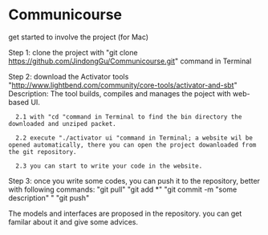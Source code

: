 # Communicourse

get started to involve the project (for Mac)

Step 1: clone the project with   "git clone https://github.com/JindongGu/Communicourse.git"  command in Terminal

Step 2:  download the Activator tools "http://www.lightbend.com/community/core-tools/activator-and-sbt"
         Description: The tool builds, compiles and manages the poject with web-based UI.

      2.1 with "cd "command in Terminal to find the bin directory the downloaded and unziped packet.

      2.2 execute "./activator ui "command in Terminal; a website wil be opened automatically, there you can open the project dowanloaded from the git repository.

      2.3 you can start to write your code in the website. 

Step 3: once you write some codes, you can push it to the repository, better with following commands:
      "git pull"
      "git add *"
      "git commit -m  "some description" "
      "git push"

The models and interfaces are proposed in the repository. you can get familar about it and give some advices.
